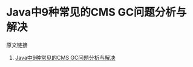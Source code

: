 # Java中9种常见的CMS GC问题分析与解决

原文链接

1. [Java中9种常见的CMS GC问题分析与解决](https://tech.meituan.com/2020/11/12/java-9-cms-gc.html)

